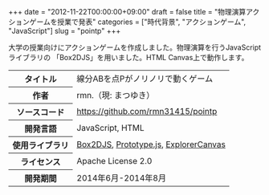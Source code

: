 +++
date = "2012-11-22T00:00:00+09:00"
draft = false
title = "物理演算アクションゲームを授業で発表"
categories = ["時代背景", "アクションゲーム", "JavaScript"]
slug = "pointp"
+++

大学の授業向けにアクションゲームを作成しました。物理演算を行うJavaScriptライブラリの
「Box2DJS」を用いました。HTML Canvas上で動作します。

<table>
<tr><th>タイトル</th><td>線分ABを点Pがノリノリで動くゲーム</td></tr>
<tr><th>作者</th><td>rmn.（現: まつゆき）</td></tr>
<tr><th>ソースコード</th><td><a href="https://github.com/rmn31415/pointp">https://github.com/rmn31415/pointp</a></td></tr>
<tr><th>開発言語</th><td>JavaScript, HTML</td></tr>
<tr><th>使用ライブラリ</th><td><a href="http://box2d-js.sourceforge.net/">Box2DJS</a>, <a href="http://prototypejs.org/">Prototype.js</a>, <a href="https://github.com/arv/explorercanvas">ExplorerCanvas</a></td></tr>
<tr><th>ライセンス</th><td>Apache License 2.0</td></tr>
<tr><th>開発期間</th><td>2014年6月-2014年8月</td></tr>
</table>

